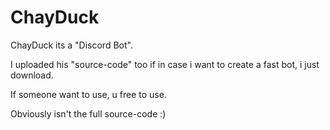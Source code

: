 # ChayDuck

ChayDuck its a "Discord Bot".

I uploaded his "source-code" too if in case i want to create a fast bot, i just download.

If someone want to use, u free to use.

Obviously isn't the full source-code :)

